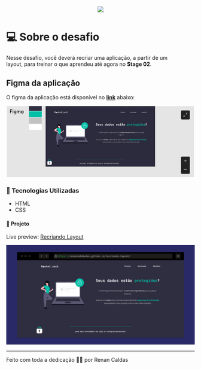 <h1 align="center">
  <img src="https://www.rocketseat.com.br/assets/logos/explorer.svg">
</h1>

# 💻 Sobre o desafio

Nesse desafio, você deverá recriar uma aplicação, a partir de um layout, para treinar o que aprendeu até agora no **Stage 02**.

## Figma da aplicação

O figma da aplicação está disponível no [**link**](https://www.figma.com/file/EdKjPWjC8ZlbnH4XzTObv2/Explorer/duplicate) abaixo:

<img src=".github/layout-proposto.png">
<br>

### 🚀 Tecnologias Utilizadas

- HTML
- CSS

#### 🚧 Projeto

Live preview: <a href="https://renancaldasdev.github.io/recriando-layout/">Recriando Layout</a>

<img src=".github/projeto-pronto.png">

---

<p>Feito com toda a dedicação 👨‍💻 por Renan Caldas</p>
